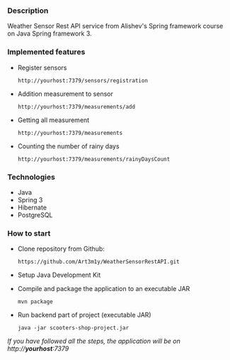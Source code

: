 ### Description
Weather Sensor Rest API service from Alishev's Spring framework course on Java Spring framework 3.
### Implemented features
+ Register sensors

  ```http://yourhost:7379/sensors/registration```
+ Addition measurement to sensor

  ```http://yourhost:7379/measurements/add```
+ Getting all measurement

  ```http://yourhost:7379/measurements```
+ Counting the number of rainy days

  ```http://yourhost:7379/measurements/rainyDaysCount```
### Technologies
+ Java
+ Spring 3
+ Hibernate
+ PostgreSQL
### How to start
 + Clone repository from Github:
 
    ```https://github.com/Art3m1y/WeatherSensorRestAPI.git```
 + Setup Java Development Kit
 + Compile and package the application to an executable JAR
     
    ```mvn package```
 + Run backend part of project (executable JAR)
     
    ```java -jar scooters-shop-project.jar```

 _If you have followed all the steps, the application will be on http://__yourhost__:7379_
